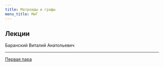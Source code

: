 ```yaml
---
title: Матроиды и графы
menu_title: МиГ
---
```


## Лекции

Баранский Виталий Анатольевич

---

[Первая пара](lectures/1)